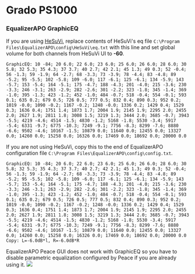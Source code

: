 # Grado PS1000
### EqualizerAPO GraphicEQ
If you are using [HeSuVi](https://sourceforge.net/projects/hesuvi/), replace contents of HeSuVi's eq file `C:\Program Files\EqualizerAPO\config\HeSuVi\eq.txt` with this line and set global volume for both channels from HeSuVi UI to **-60**.
```
GraphicEQ: 10 -84; 20 6.0; 22 6.0; 23 6.0; 25 6.0; 26 6.0; 28 6.0; 30 5.8; 32 5.3; 35 4.3; 37 3.7; 40 2.7; 42 2.1; 45 1.3; 49 0.3; 52 -0.4; 56 -1.3; 59 -1.9; 64 -2.7; 68 -3.3; 73 -3.9; 78 -4.4; 83 -4.8; 89 -5.2; 95 -5.5; 102 -5.8; 109 -6.0; 117 -6.1; 125 -6.1; 134 -5.9; 143 -5.7; 153 -5.4; 164 -5.1; 175 -4.7; 188 -4.3; 201 -4.0; 215 -3.6; 230 -3.3; 246 -3.1; 263 -2.9; 282 -2.6; 301 -2.2; 323 -1.8; 345 -1.4; 369 -1.0; 395 -1.3; 423 -1.2; 452 -1.0; 484 -0.7; 518 -0.4; 554 -0.1; 593 0.1; 635 0.2; 679 0.5; 726 0.5; 777 0.5; 832 0.4; 890 0.3; 952 0.2; 1019 -0.0; 1090 -0.2; 1167 -0.2; 1248 -0.0; 1336 0.2; 1429 0.4; 1529 0.3; 1636 0.4; 1751 1.4; 1873 1.7; 2004 1.9; 2145 1.9; 2295 2.0; 2455 2.0; 2627 1.9; 2811 1.8; 3008 1.5; 3219 1.3; 3444 2.0; 3685 -0.7; 3943 -5.5; 4219 -4.6; 4514 -1.5; 4830 -1.2; 5168 -1.8; 5530 -3.4; 5917 -5.4; 6331 -9.7; 6775 -10.3; 7249 -9.1; 7756 -8.3; 8299 -7.6; 8880 -6.6; 9502 -4.6; 10167 -1.5; 10879 0.0; 11640 0.0; 12455 0.0; 13327 0.0; 14260 0.0; 15258 0.0; 16326 0.0; 17469 0.0; 18692 0.0; 20000 0.0
```
If you are not using HeSuVi, copy this to the end of EqualizerAPO configuration file `C:\Program Files\EqualizerAPO\config\config.txt`.
```
GraphicEQ: 10 -84; 20 6.0; 22 6.0; 23 6.0; 25 6.0; 26 6.0; 28 6.0; 30 5.8; 32 5.3; 35 4.3; 37 3.7; 40 2.7; 42 2.1; 45 1.3; 49 0.3; 52 -0.4; 56 -1.3; 59 -1.9; 64 -2.7; 68 -3.3; 73 -3.9; 78 -4.4; 83 -4.8; 89 -5.2; 95 -5.5; 102 -5.8; 109 -6.0; 117 -6.1; 125 -6.1; 134 -5.9; 143 -5.7; 153 -5.4; 164 -5.1; 175 -4.7; 188 -4.3; 201 -4.0; 215 -3.6; 230 -3.3; 246 -3.1; 263 -2.9; 282 -2.6; 301 -2.2; 323 -1.8; 345 -1.4; 369 -1.0; 395 -1.3; 423 -1.2; 452 -1.0; 484 -0.7; 518 -0.4; 554 -0.1; 593 0.1; 635 0.2; 679 0.5; 726 0.5; 777 0.5; 832 0.4; 890 0.3; 952 0.2; 1019 -0.0; 1090 -0.2; 1167 -0.2; 1248 -0.0; 1336 0.2; 1429 0.4; 1529 0.3; 1636 0.4; 1751 1.4; 1873 1.7; 2004 1.9; 2145 1.9; 2295 2.0; 2455 2.0; 2627 1.9; 2811 1.8; 3008 1.5; 3219 1.3; 3444 2.0; 3685 -0.7; 3943 -5.5; 4219 -4.6; 4514 -1.5; 4830 -1.2; 5168 -1.8; 5530 -3.4; 5917 -5.4; 6331 -9.7; 6775 -10.3; 7249 -9.1; 7756 -8.3; 8299 -7.6; 8880 -6.6; 9502 -4.6; 10167 -1.5; 10879 0.0; 11640 0.0; 12455 0.0; 13327 0.0; 14260 0.0; 15258 0.0; 16326 0.0; 17469 0.0; 18692 0.0; 20000 0.0
Copy: L=-6.0dB*l, R=-6.0dB*R
```
EqualizerAPO Peace GUI does not work with GraphicEQ so you have to disable parametric equalization configured by Peace if you are already using it.
![](https://raw.githubusercontent.com/jaakkopasanen/AutoEq/master/results/Headphone.com/headphoncecom/onear/Grado%20PS1000/Grado%20PS1000.png)
